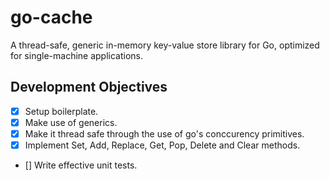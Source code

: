 # go-cache

A thread-safe, generic in-memory key-value store library for Go, optimized for single-machine applications.

## Development Objectives

- [x] Setup boilerplate.
- [x] Make use of generics.
- [x] Make it thread safe through the use of go's conccurency primitives.
- [x] Implement Set, Add, Replace, Get, Pop, Delete and Clear methods.
- [] Write effective unit tests.
